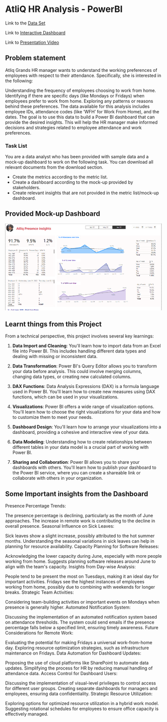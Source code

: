 # AtliQ HR Analysis - PowerBI



Link to the [Data Set](https://github.com/subbaraoballipale/HRAnalytics/blob/master/Attendance%20Sheet%202022-2023_Masked.xlsx)

Link to [Interactive Dashboard](https://www.novypro.com/project/-codebasics-september-month-resume-challenge)

Link to [Presentation Video](https://www.linkedin.com/posts/naveen-s6_codebasicsresumechallenge-codebasics-codebasicsresumechallenge-activity-6977486712180527105-17Hm)

## Problem statement

Atliq Grands  HR manager wants to understand the working preferences of employees with respect to their attendance. Specifically, she is interested in the following:

Understanding the frequency of employees choosing to work from home.
Identifying if there are specific days (like Mondays or Fridays) when employees prefer to work from home.
Exploring any patterns or reasons behind these preferences.
The data available for this analysis includes employee IDs, attendance codes (like ‘WFH’ for Work From Home), and the dates. The goal is to use this data to build a Power BI dashboard that can provide the desired insights. This will help the HR manager make informed decisions and strategies related to employee attendance and work preferences.

### Task List

You are a data analyst who has been provided with sample data and a mock-up dashboard to work on the following task. You can download all relevant documents from the download section.

- Create the metrics according to the metric list. 
- Create a dashboard according to the mock-up provided by stakeholders. 
- Create relevant insights that are not provided in the metric list/mock-up dashboard.

## Provided Mock-up Dashboard
<p align="center">
    <img src="https://github.com/subbaraoballipale/HRAnalytics/blob/master/Mock.PNG" width="600">
</p>



## Learnt things from this Project 
From a technical perspective, this project involves several key learnings:

1. **Data Import and Cleaning**: You'll learn how to import data from an Excel file into Power BI. This includes handling different data types and dealing with missing or inconsistent data.

2. **Data Transformation**: Power BI's Query Editor allows you to transform your data before analysis. This could involve merging columns, changing data types, or creating new calculated columns.

3. **DAX Functions**: Data Analysis Expressions (DAX) is a formula language used in Power BI. You'll learn how to create new measures using DAX functions, which can be used in your visualizations.

4. **Visualizations**: Power BI offers a wide range of visualization options. You'll learn how to choose the right visualizations for your data and how to customize them to meet your needs.

5. **Dashboard Design**: You'll learn how to arrange your visualizations into a dashboard, providing a cohesive and interactive view of your data.

6. **Data Modeling**: Understanding how to create relationships between different tables in your data model is a crucial part of working with Power BI.

7. **Sharing and Collaboration**: Power BI allows you to share your dashboards with others. You'll learn how to publish your dashboard to the Power BI service, where you can create a shareable link or collaborate with others in your organization.


## Some Important insights from the Dashboard

Presence Percentage Trends:

The presence percentage is declining, particularly as the month of June approaches.
The increase in remote work is contributing to the decline in overall presence.
Seasonal Influence on Sick Leaves:

Sick leaves show a slight increase, possibly attributed to the hot summer months.
Understanding the seasonal variations in sick leaves can help in planning for resource availability.
Capacity Planning for Software Releases:

Acknowledging the lower capacity during June, especially with more people working from home.
Suggests planning software releases around June to align with the team's capacity.
Insights from Day-wise Analysis:

People tend to be present the most on Tuesdays, making it an ideal day for important activities.
Fridays see the highest instances of employees working from home, possibly due to combining with weekends for longer breaks.
Strategic Team Activities:

Considering team-building activities or important events on Mondays when presence is generally higher.
Automated Notification System:

Discussing the implementation of an automated notification system based on attendance thresholds.
The system could send emails if the presence percentage falls below a specified limit, ensuring timely awareness.
Future Considerations for Remote Work:

Evaluating the potential for making Fridays a universal work-from-home day.
Exploring resource optimization strategies, such as infrastructure maintenance on Fridays.
Data Automation for Dashboard Updates:

Proposing the use of cloud platforms like SharePoint to automate data updates.
Simplifying the process for HR by reducing manual handling of attendance data.
Access Control for Dashboard Users:

Discussing the implementation of visual-level privileges to control access for different user groups.
Creating separate dashboards for managers and employees, ensuring data confidentiality.
Strategic Resource Utilization:

Exploring options for optimized resource utilization in a hybrid work model.
Suggesting rotational schedules for employees to ensure office capacity is effectively managed.



